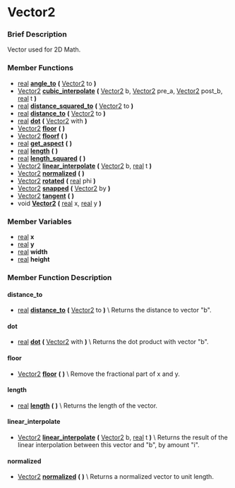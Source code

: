 #  Vector2  

###  Brief Description  
Vector used for 2D Math.

###  Member Functions 
  * [real](class_real)  **[angle_to](#angle_to)**  **(** [Vector2](class_vector2) to  **)**
  * [Vector2](class_vector2)  **[cubic_interpolate](#cubic_interpolate)**  **(** [Vector2](class_vector2) b, [Vector2](class_vector2) pre_a, [Vector2](class_vector2) post_b, [real](class_real) t  **)**
  * [real](class_real)  **[distance_squared_to](#distance_squared_to)**  **(** [Vector2](class_vector2) to  **)**
  * [real](class_real)  **[distance_to](#distance_to)**  **(** [Vector2](class_vector2) to  **)**
  * [real](class_real)  **[dot](#dot)**  **(** [Vector2](class_vector2) with  **)**
  * [Vector2](class_vector2)  **[floor](#floor)**  **(** **)**
  * [Vector2](class_vector2)  **[floorf](#floorf)**  **(** **)**
  * [real](class_real)  **[get_aspect](#get_aspect)**  **(** **)**
  * [real](class_real)  **[length](#length)**  **(** **)**
  * [real](class_real)  **[length_squared](#length_squared)**  **(** **)**
  * [Vector2](class_vector2)  **[linear_interpolate](#linear_interpolate)**  **(** [Vector2](class_vector2) b, [real](class_real) t  **)**
  * [Vector2](class_vector2)  **[normalized](#normalized)**  **(** **)**
  * [Vector2](class_vector2)  **[rotated](#rotated)**  **(** [real](class_real) phi  **)**
  * [Vector2](class_vector2)  **[snapped](#snapped)**  **(** [Vector2](class_vector2) by  **)**
  * [Vector2](class_vector2)  **[tangent](#tangent)**  **(** **)**
  * void  **[Vector2](#Vector2)**  **(** [real](class_real) x, [real](class_real) y  **)**

###  Member Variables  
  * [real](class_real) **x**
  * [real](class_real) **y**
  * [real](class_real) **width**
  * [real](class_real) **height**

###  Member Function Description  

#### <a name="distance_to">distance_to</a>
  * [real](class_real)  **[distance_to](#distance_to)**  **(** [Vector2](class_vector2) to  **)**
\\
Returns the distance to vector "b".

#### <a name="dot">dot</a>
  * [real](class_real)  **[dot](#dot)**  **(** [Vector2](class_vector2) with  **)**
\\
Returns the dot product with vector "b".

#### <a name="floor">floor</a>
  * [Vector2](class_vector2)  **[floor](#floor)**  **(** **)**
\\
Remove the fractional part of x and y.

#### <a name="length">length</a>
  * [real](class_real)  **[length](#length)**  **(** **)**
\\
Returns the length of the vector.

#### <a name="linear_interpolate">linear_interpolate</a>
  * [Vector2](class_vector2)  **[linear_interpolate](#linear_interpolate)**  **(** [Vector2](class_vector2) b, [real](class_real) t  **)**
\\
Returns the result of the linear interpolation between this vector and "b", by amount "i".

#### <a name="normalized">normalized</a>
  * [Vector2](class_vector2)  **[normalized](#normalized)**  **(** **)**
\\
Returns a normalized vector to unit length.
